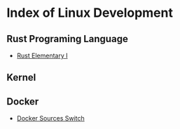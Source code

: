 # Index of Linux Development

## Rust Programing Language
* [Rust Elementary I](rust_elementary_I.md)

## Kernel 


## Docker
* [Docker Sources Switch](docker_sources_switch.md)
